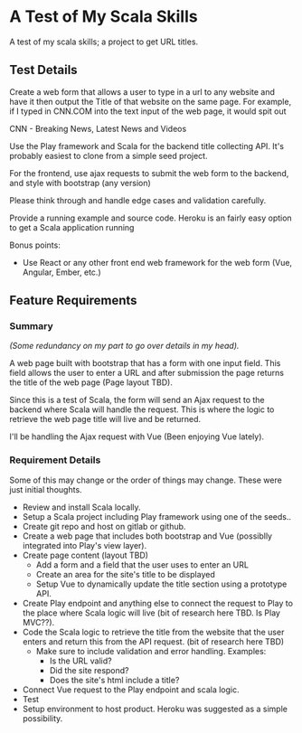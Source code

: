 
# A Test of My Scala Skills

A test of my scala skills; a project to get URL titles.

## Test Details

Create a web form that allows a user to type in a url to any website and have
it then output the Title of that website on the same page. For example, if I
typed in CNN.COM into the text input of the web page, it would spit out 

CNN - Breaking News, Latest News and Videos

Use the Play framework and Scala for the backend title collecting API. It's
probably easiest to clone from a simple seed project. 

For the frontend, use ajax requests to submit the web form to the backend, and
style with bootstrap (any version)

Please think through and handle edge cases and validation carefully.

Provide a running example and source code. Heroku is an fairly easy option to
get a Scala application running

Bonus points:
- Use React or any other front end web framework for the web form (Vue,
  Angular, Ember, etc.)

## Feature Requirements

### Summary

_(Some redundancy on my part to go over details in my head)._

A web page built with bootstrap that has a form with one input field. This
field allows the user to enter a URL and after submission the page returns
the title of the web page (Page layout TBD).

Since this is a test of Scala, the form will send an Ajax request to the
backend where Scala will handle the request. This is where the logic to
retrieve the web page title will live and be returned.

I'll be handling the Ajax request with Vue (Been enjoying Vue lately).

### Requirement Details

Some of this may change or the order of things may change. These were
just initial thoughts.

* Review and install Scala locally.
* Setup a Scala project including Play framework using one of the seeds..
* Create git repo and host on gitlab or github. 
* Create a web page that includes both bootstrap and Vue (possiblly integrated
  into Play's view layer).
* Create page content (layout TBD)
    * Add a form and a field that the user uses to enter an URL
    * Create an area for the site's title to be displayed
    * Setup Vue to dynamically update the title section using a prototype API.
* Create Play endpoint and anything else to connect the request to Play to the
  place where Scala logic will live (bit of research here TBD. Is Play MVC??).
* Code the Scala logic to retrieve the title from the website that the user
  enters and return this from the API request. (bit of research here TBD)
    * Make sure to include validation and error handling. Examples:
        * Is the URL valid?
        * Did the site respond?
        * Does the site's html include a title?
* Connect Vue request to the Play endpoint and scala logic.
* Test
* Setup environment to host product. Heroku was suggested as a simple
  possibility.
